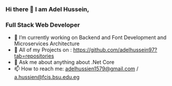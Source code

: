 ### Hi there 👋 I am Adel Hussein,
### Full Stack Web Developer
- 🔭 I’m currently working on Backend and Font Development and Microservices Architecture <br/>
- 👯 All of my Projects on : https://github.com/adelhussein97?tab=repositories <br/>
- 💬 Ask me about anything about .Net Core <br/>
- 📫 How to reach me: adelhussien1579@gmail.com / a.hussien@fcis.bsu.edu.eg <br/>

<!--
**adelhussein97/adelhussein97** is a ✨ _special_ ✨ repository because its `README.md` (this file) appears on your GitHub profile.

Here are some ideas to get you started:

- 🔭 I’m currently working on Backend and Font Development and Microservices Architecture
- 👯 All of my Projects on : https://github.com/adelhussein97?tab=repositories
- 💬 Ask me about anything about .Net Core
- 📫 How to reach me: adelhussien1579@gmail.com / a.hussien@fcis.bsu.edu.eg
-->
